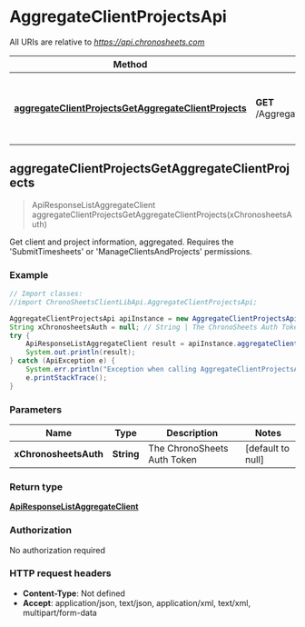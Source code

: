 # AggregateClientProjectsApi

All URIs are relative to *https://api.chronosheets.com*

Method | HTTP request | Description
------------- | ------------- | -------------
[**aggregateClientProjectsGetAggregateClientProjects**](AggregateClientProjectsApi.md#aggregateClientProjectsGetAggregateClientProjects) | **GET** /AggregateClientProjects/GetAggregateClientProjects | Get client and project information, aggregated.    Requires the &#39;SubmitTimesheets&#39; or &#39;ManageClientsAndProjects&#39; permissions.



## aggregateClientProjectsGetAggregateClientProjects

> ApiResponseListAggregateClient aggregateClientProjectsGetAggregateClientProjects(xChronosheetsAuth)

Get client and project information, aggregated.    Requires the &#39;SubmitTimesheets&#39; or &#39;ManageClientsAndProjects&#39; permissions.

### Example

```java
// Import classes:
//import ChronoSheetsClientLibApi.AggregateClientProjectsApi;

AggregateClientProjectsApi apiInstance = new AggregateClientProjectsApi();
String xChronosheetsAuth = null; // String | The ChronoSheets Auth Token
try {
    ApiResponseListAggregateClient result = apiInstance.aggregateClientProjectsGetAggregateClientProjects(xChronosheetsAuth);
    System.out.println(result);
} catch (ApiException e) {
    System.err.println("Exception when calling AggregateClientProjectsApi#aggregateClientProjectsGetAggregateClientProjects");
    e.printStackTrace();
}
```

### Parameters


Name | Type | Description  | Notes
------------- | ------------- | ------------- | -------------
 **xChronosheetsAuth** | **String**| The ChronoSheets Auth Token | [default to null]

### Return type

[**ApiResponseListAggregateClient**](ApiResponseListAggregateClient.md)

### Authorization

No authorization required

### HTTP request headers

- **Content-Type**: Not defined
- **Accept**: application/json, text/json, application/xml, text/xml, multipart/form-data

